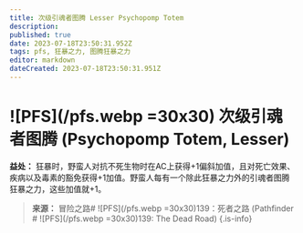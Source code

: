 ```yaml
---
title: 次级引魂者图腾 Lesser Psychopomp Totem
description: 
published: true
date: 2023-07-18T23:50:31.952Z
tags: pfs, 狂暴之力, 图腾狂暴之力
editor: markdown
dateCreated: 2023-07-18T23:50:31.951Z
---
```


# ![PFS](/pfs.webp =30x30) 次级引魂者图腾 (Psychopomp Totem, Lesser)
**益处：** 狂暴时，野蛮人对抗不死生物时在AC上获得+1偏斜加值，且对死亡效果、疾病以及毒素的豁免获得+1加值。野蛮人每有一个除此狂暴之力外的引魂者图腾狂暴之力，这些加值就+1。

> **来源：** 冒险之路# ![PFS](/pfs.webp =30x30)139：死者之路 (Pathfinder # ![PFS](/pfs.webp =30x30)139: The Dead Road)
{.is-info}
